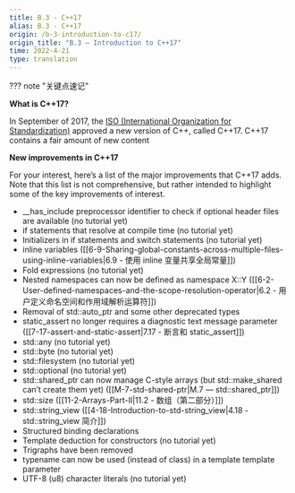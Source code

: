 ```yaml
---
title: B.3 - C++17
alias: B.3 - C++17
origin: /b-3-introduction-to-c17/
origin_title: "B.3 — Introduction to C++17"
time: 2022-4-21
type: translation
---
```



??? note "关键点速记"
	



**What is C++17?**

In September of 2017, the [ISO (International Organization for Standardization)](https://www.iso.org/home.html) approved a new version of C++, called C++17. C++17 contains a fair amount of new content

**New improvements in C++17**

For your interest, here’s a list of the major improvements that C++17 adds. Note that this list is not comprehensive, but rather intended to highlight some of the key improvements of interest.

-   __has_include preprocessor identifier to check if optional header files are available (no tutorial yet)
-   if statements that resolve at compile time (no tutorial yet)
-   Initializers in if statements and switch statements (no tutorial yet)
-   inline variables ([[6-9-Sharing-global-constants-across-multiple-files-using-inline-variables|6.9 - 使用 inline 变量共享全局常量]])
-   Fold expressions (no tutorial yet)
-   Nested namespaces can now be defined as namespace X::Y ([[6-2-User-defined-namespaces-and-the-scope-resolution-operator|6.2 - 用户定义命名空间和作用域解析运算符]])
-   Removal of std::auto_ptr and some other deprecated types
-   static_assert no longer requires a diagnostic text message parameter ([[7-17-assert-and-static-assert|7.17 - 断言和 static_assert]])
-   std::any (no tutorial yet)
-   std::byte (no tutorial yet)
-   std::filesystem (no tutorial yet)
-   std::optional (no tutorial yet)
-   std::shared_ptr can now manage C-style arrays (but std::make_shared can’t create them yet) ([[M-7-std-shared-ptr|M.7 — std::shared_ptr]])
-   std::size ([[11-2-Arrays-Part-II|11.2 - 数组（第二部分）]])
-   std::string_view ([[4-18-Introduction-to-std-string_view|4.18 - std::string_view 简介]])
-   Structured binding declarations
-   Template deduction for constructors (no tutorial yet)
-   Trigraphs have been removed
-   typename can now be used (instead of class) in a template template parameter
-   UTF-8 (u8) character literals (no tutorial yet)